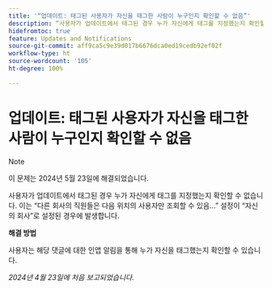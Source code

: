 ```yaml
---
title: '“업데이트: 태그된 사용자가 자신을 태그한 사람이 누구인지 확인할 수 없음”'
description: “사용자가 업데이트에서 태그된 경우 누가 자신에게 태그를 지정했는지 확인할 수 없습니다. 이는 다른 회사의 직원들은 다음 위치의 사용자만 조회할 수 있음... 설정이 자신의 회사로 설정된 경우에 발생합니다.”
hidefromtoc: true
feature: Updates and Notifications
source-git-commit: aff9ca5c9e39d017b6676dca0ed19cedb92ef02f
workflow-type: ht
source-wordcount: '105'
ht-degree: 100%

---
```



# 업데이트: 태그된 사용자가 자신을 태그한 사람이 누구인지 확인할 수 없음

>[!NOTE]
>
>이 문제는 2024년 5월 23일에 해결되었습니다.

사용자가 업데이트에서 태그된 경우 누가 자신에게 태그를 지정했는지 확인할 수 없습니다. 이는 “다른 회사의 직원들은 다음 위치의 사용자만 조회할 수 있음...” 설정이 “자신의 회사”로 설정된 경우에 발생합니다.

**해결 방법**

사용자는 해당 댓글에 대한 인앱 알림을 통해 누가 자신을 태그했는지 확인할 수 있습니다.

_2024년 4월 23일에 처음 보고되었습니다._

